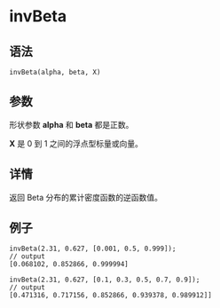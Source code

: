 # invBeta

## 语法

`invBeta(alpha, beta, X)`

## 参数

形状参数 **alpha** 和 **beta** 都是正数。

**X** 是 0 到 1 之间的浮点型标量或向量。

## 详情

返回 Beta 分布的累计密度函数的逆函数值。

## 例子

```
invBeta(2.31, 0.627, [0.001, 0.5, 0.999]);
// output
[0.068102, 0.852866, 0.999994]

invBeta(2.31, 0.627, [0.1, 0.3, 0.5, 0.7, 0.9]);
// output
[0.471316, 0.717156, 0.852866, 0.939378, 0.989912]]
```

